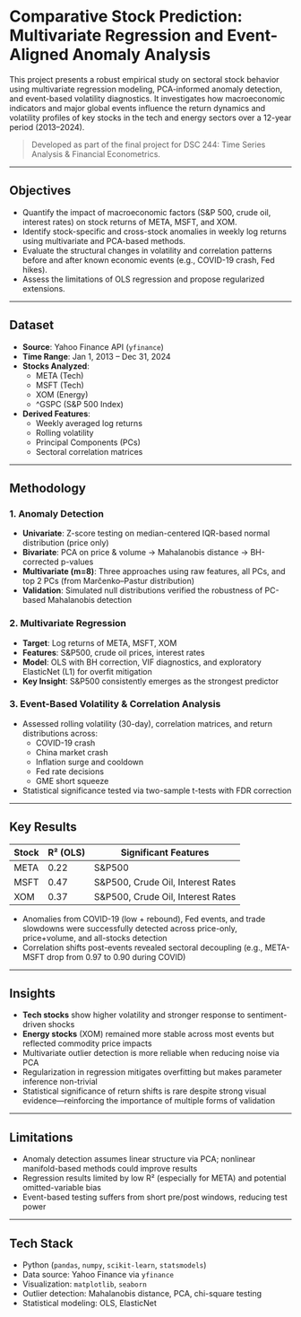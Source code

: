# Comparative Stock Prediction: Multivariate Regression and Event-Aligned Anomaly Analysis

This project presents a robust empirical study on sectoral stock behavior using multivariate regression modeling, PCA-informed anomaly detection, and event-based volatility diagnostics. It investigates how macroeconomic indicators and major global events influence the return dynamics and volatility profiles of key stocks in the tech and energy sectors over a 12-year period (2013–2024).

> Developed as part of the final project for DSC 244: Time Series Analysis & Financial Econometrics.

---

## Objectives

- Quantify the impact of macroeconomic factors (S&P 500, crude oil, interest rates) on stock returns of META, MSFT, and XOM.
- Identify stock-specific and cross-stock anomalies in weekly log returns using multivariate and PCA-based methods.
- Evaluate the structural changes in volatility and correlation patterns before and after known economic events (e.g., COVID-19 crash, Fed hikes).
- Assess the limitations of OLS regression and propose regularized extensions.

---

## Dataset

- **Source**: Yahoo Finance API (`yfinance`)
- **Time Range**: Jan 1, 2013 – Dec 31, 2024
- **Stocks Analyzed**:
  - META (Tech)
  - MSFT (Tech)
  - XOM (Energy)
  - ^GSPC (S&P 500 Index)
- **Derived Features**:
  - Weekly averaged log returns
  - Rolling volatility
  - Principal Components (PCs)
  - Sectoral correlation matrices

---

## Methodology

### 1. Anomaly Detection
- **Univariate**: Z-score testing on median-centered IQR-based normal distribution (price only)
- **Bivariate**: PCA on price & volume → Mahalanobis distance → BH-corrected p-values
- **Multivariate (m=8)**: Three approaches using raw features, all PCs, and top 2 PCs (from Marčenko–Pastur distribution)
- **Validation**: Simulated null distributions verified the robustness of PC-based Mahalanobis detection

### 2. Multivariate Regression
- **Target**: Log returns of META, MSFT, XOM
- **Features**: S&P500, crude oil prices, interest rates
- **Model**: OLS with BH correction, VIF diagnostics, and exploratory ElasticNet (L1) for overfit mitigation
- **Key Insight**: S&P500 consistently emerges as the strongest predictor

### 3. Event-Based Volatility & Correlation Analysis
- Assessed rolling volatility (30-day), correlation matrices, and return distributions across:
  - COVID-19 crash
  - China market crash
  - Inflation surge and cooldown
  - Fed rate decisions
  - GME short squeeze
- Statistical significance tested via two-sample t-tests with FDR correction

---

## Key Results

| Stock | R² (OLS) | Significant Features                         |
|-------|----------|-----------------------------------------------|
| META  | 0.22     | S&P500                                        |
| MSFT  | 0.47     | S&P500, Crude Oil, Interest Rates             |
| XOM   | 0.37     | S&P500, Crude Oil, Interest Rates             |

- Anomalies from COVID-19 (low + rebound), Fed events, and trade slowdowns were successfully detected across price-only, price+volume, and all-stocks detection
- Correlation shifts post-events revealed sectoral decoupling (e.g., META-MSFT drop from 0.97 to 0.90 during COVID)

---

## Insights

- **Tech stocks** show higher volatility and stronger response to sentiment-driven shocks
- **Energy stocks** (XOM) remained more stable across most events but reflected commodity price impacts
- Multivariate outlier detection is more reliable when reducing noise via PCA
- Regularization in regression mitigates overfitting but makes parameter inference non-trivial
- Statistical significance of return shifts is rare despite strong visual evidence—reinforcing the importance of multiple forms of validation

---

## Limitations

- Anomaly detection assumes linear structure via PCA; nonlinear manifold-based methods could improve results
- Regression results limited by low R² (especially for META) and potential omitted-variable bias
- Event-based testing suffers from short pre/post windows, reducing test power

---

## Tech Stack

- Python (`pandas`, `numpy`, `scikit-learn`, `statsmodels`)
- Data source: Yahoo Finance via `yfinance`
- Visualization: `matplotlib`, `seaborn`
- Outlier detection: Mahalanobis distance, PCA, chi-square testing
- Statistical modeling: OLS, ElasticNet
